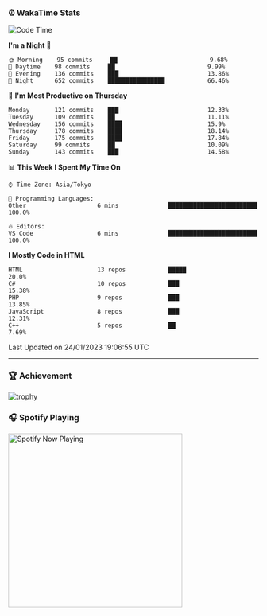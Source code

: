### ⏰ WakaTime Stats


<!--START_SECTION:waka-->
![Code Time](http://img.shields.io/badge/Code%20Time-510%20hrs%2031%20mins-blue)

**I'm a Night 🦉** 

```text
🌞 Morning    95 commits     ██                          9.68% 
🌆 Daytime    98 commits     ██                          9.99% 
🌃 Evening    136 commits    ███                         13.86% 
🌙 Night      652 commits    ████████████████            66.46%

```
📅 **I'm Most Productive on Thursday** 

```text
Monday       121 commits    ███                         12.33% 
Tuesday      109 commits    ██                          11.11% 
Wednesday    156 commits    ████                        15.9% 
Thursday     178 commits    ████                        18.14% 
Friday       175 commits    ████                        17.84% 
Saturday     99 commits     ██                          10.09% 
Sunday       143 commits    ███                         14.58%

```


📊 **This Week I Spent My Time On** 

```text
⌚︎ Time Zone: Asia/Tokyo

💬 Programming Languages: 
Other                    6 mins              █████████████████████████   100.0%

🔥 Editors: 
VS Code                  6 mins              █████████████████████████   100.0%

```

**I Mostly Code in HTML** 

```text
HTML                     13 repos            █████                       20.0% 
C#                       10 repos            ███                         15.38% 
PHP                      9 repos             ███                         13.85% 
JavaScript               8 repos             ███                         12.31% 
C++                      5 repos             ██                          7.69%

```



 Last Updated on 24/01/2023 19:06:55 UTC
<!--END_SECTION:waka-->

---

### 🏆 Achievement

[![trophy](https://github-profile-trophy.vercel.app/?username=Slime-hatena&theme=flat&no-bg=true&no-frame=true&column=8)](https://github.com/ryo-ma/github-profile-trophy)

### 🎧 Spotify Playing

[<img src="https://spotify-now-playing-slime-hatena.vercel.app/api/spotify-playing" alt="Spotify Now Playing" width="350" />](https://open.spotify.com/user/slime_hatena)

<!--
**Slime-hatena/Slime-hatena** is a ✨ _special_ ✨ repository because its `README.md` (this file) appears on your GitHub profile.

Here are some ideas to get you started:

- 🔭 I’m currently working on ...
- 🌱 I’m currently learning ...
- 👯 I’m looking to collaborate on ...
- 🤔 I’m looking for help with ...
- 💬 Ask me about ...
- 📫 How to reach me: ...
- 😄 Pronouns: ...
- ⚡ Fun fact: ...
-->

